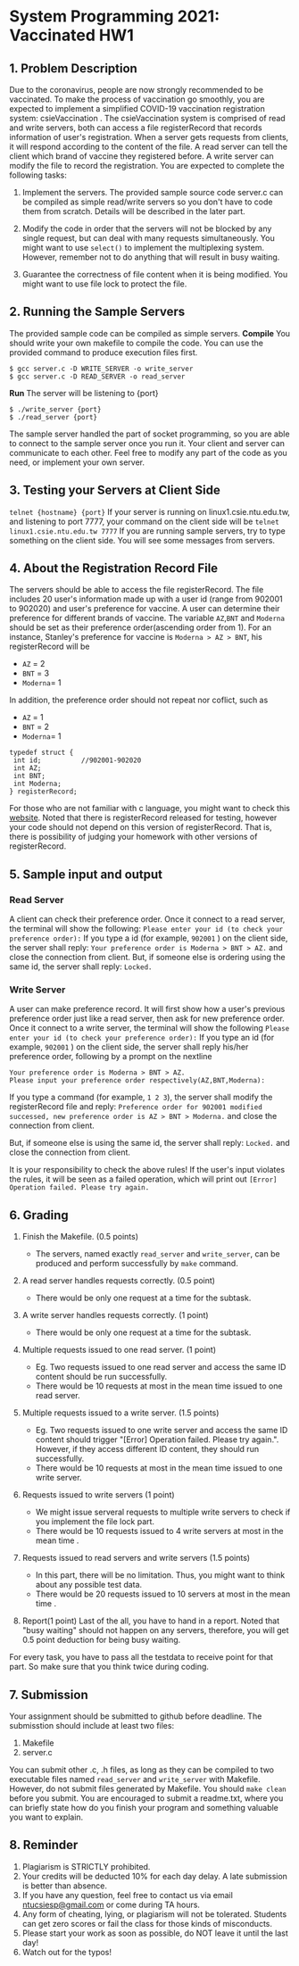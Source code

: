 # System Programming 2021: Vaccinated HW1

## 1. Problem Description
Due to the coronavirus, people are now strongly recommended to be vaccinated. To make the process of vaccination go smoothly, you are expected to implement a simplified COVID-19 vaccination registration system: csieVaccination .
The csieVaccination system is comprised of read and write servers, both can access a file registerRecord that records information of user's registration. When a server gets requests from clients, it will respond according to the content of the file. A read server can tell the client which brand of vaccine they registered before. A write server can modify the file to record the registration.
You are expected to complete the following tasks:
1. Implement the servers. The provided sample source code server.c can be compiled as simple read/write servers so you don't have to code them from scratch. Details will be described in the later part.

2. Modify the code in order that the servers will not be blocked by any single request, but can deal with many requests simultaneously. You might want to use `select()` to implement the multiplexing system. However, remember not to do anything that will result in busy waiting.

3. Guarantee the correctness of file content when it is being modified. You might want to use file lock to protect the file.

## 2. Running the Sample Servers
The provided sample code can be compiled as simple servers.
**Compile**
You should write your own makefile to compile the code. You can use the provided command to produce execution files first.
```
$ gcc server.c -D WRITE_SERVER -o write_server
$ gcc server.c -D READ_SERVER -o read_server
```
**Run**
The server will be listening to {port}
```
$ ./write_server {port}
$ ./read_server {port}
```
The sample server handled the part of socket programming, so you are able to connect to the sample server once you run it. Your client and server can communicate to each other.
Feel free to modify any part of the code as you need, or implement your own server.

## 3. Testing your Servers at Client Side
`telnet {hostname} {port}`
If your server is running on linux1.csie.ntu.edu.tw, and listening to port 7777, your command on the client side will be 
`telnet linux1.csie.ntu.edu.tw 7777`
If you are running sample servers, try to type something on the client side. You will see some messages from servers.
## 4. About the Registration Record File
The servers should be able to access the file registerRecord. The file includes 20 user's information made up with a user id (range from 902001 to 902020) and user's preference for vaccine. A user can determine their preference for different brands of vaccine. The variable `AZ`,`BNT` and `Moderna` should be set as their preference order(ascending order from 1). For an instance, Stanley's preference for vaccine is `Moderna > AZ > BNT`, his registerRecord will be 
* `AZ` = 2
* `BNT` = 3
* `Moderna`= 1 

In addition, the preference order should not repeat nor coflict, such as 
* `AZ` = 1
* `BNT` = 2
* `Moderna`= 1 


```
typedef struct {
 int id;          //902001-902020
 int AZ;          
 int BNT;         
 int Moderna;     
} registerRecord;
```
For those who are not familiar with c language, you might want to check this [website](https://www.geeksforgeeks.org/readwrite-structure-file-c/).
Noted that there is registerRecord released for testing, however your code should not depend on this version of registerRecord. That is, there is possibility of judging your homework with other versions of registerRecord.

## 5. Sample input and output
### Read Server
A client can check their preference order. Once it connect to a read server, the terminal will show the following:
`Please enter your id (to check your preference order):`
If you type a id (for example, `902001` ) on the client side, the server shall reply:
`Your preference order is Moderna > BNT > AZ.`
and close the connection from client.
But, if someone else is ordering using the same id, the server shall reply:
`Locked.`

### Write Server
A user can make preference record. It will first show how a user's previous preference order just like a read server, then ask for new preference order.
Once it connect to a write server, the terminal will show the following
`Please enter your id (to check your preference order):`
If you type an id (for example, `902001` ) on the client side, the server shall reply his/her preference order, following by a prompt on the nextline
```
Your preference order is Moderna > BNT > AZ.
Please input your preference order respectively(AZ,BNT,Moderna):
```
If you type a command (for example, `1 2 3`), the server shall modify the registerRecord file and reply:
`Preference order for 902001 modified successed, new preference order is AZ > BNT > Moderna.`
and close the connection from client.

But, if someone else is using the same id, the server shall reply:
`Locked.`
and close the connection from client.

It is your responsibility to check the above rules! If the user's input violates the rules, it will be seen as a failed operation, which will print out 
`[Error] Operation failed. Please try again.`

## 6. Grading
1. Finish the Makefile. (0.5 points)
    * The servers, named exactly `read_server` and `write_server`, can be produced and perform successfully by `make` command. 
2. A read server handles requests correctly. (0.5 point)
    * There would be only one request at a time for the subtask. 
3. A write server handles requests correctly. (1 point)
    * There would be only one request at a time for the subtask. 
4. Multiple requests issued to one read server. (1 point)
    * Eg. Two requests issued to one read server and access the same ID content should be run successfully.
    * There would be 10 requests at most in the mean time issued to one read server.
5. Multiple requests issued to a write server. (1.5 points)
    * Eg. Two requests issued to one write server and access the same ID content should trigger "[Error] Operation failed. Please try again.". However, if they access different ID content, they should run successfully.
    * There would be 10 requests at most in the mean time issued to one write server.
6. Requests issued to write servers (1 point)
    * We might issue serveral requests to multiple write servers to check if you implement the file lock part.
    * There would be 10 requests issued to 4 write servers at most in the mean time .
7. Requests issued to read servers and write servers (1.5 points)
    * In this part, there will be no limitation. Thus, you might want to think about any possible test data.
    * There would be 20 requests issued to 10 servers at most in the mean time .

8. Report(1 point)
Last of the all, you have to hand in a report. Noted that "busy waiting" should not happen on any servers, therefore, you will get 0.5 point deduction for being busy waiting.

For every task, you have to pass all the testdata to receive point for that part. So make sure that you think twice during coding.
## 7. Submission
Your assignment should be submitted to github before deadline. The submisstion should include at least two files:
1. Makefile
2. server.c
  
You can submit other .c, .h files, as long as they can be compiled to two executable files named
`read_server` and `write_server` with Makefile.
However, do not submit files generated by Makefile. You should `make clean` before you submit.
You are encouraged to submit a readme.txt, where you can briefly state how do you finish your program and something valuable you want to explain.

## 8. Reminder
1. Plagiarism is STRICTLY prohibited.
2. Your credits will be deducted 10% for each day delay. A late submission is better than absence.
3. If you have any question, feel free to contact us via email ntucsiesp@gmail.com or come during TA hours.
4. Any form of cheating, lying, or plagiarism will not be tolerated. Students can get zero scores or fail the class for those kinds of misconducts.
5. Please start your work as soon as possible, do NOT leave it until the last day!
6. Watch out for the typos!
